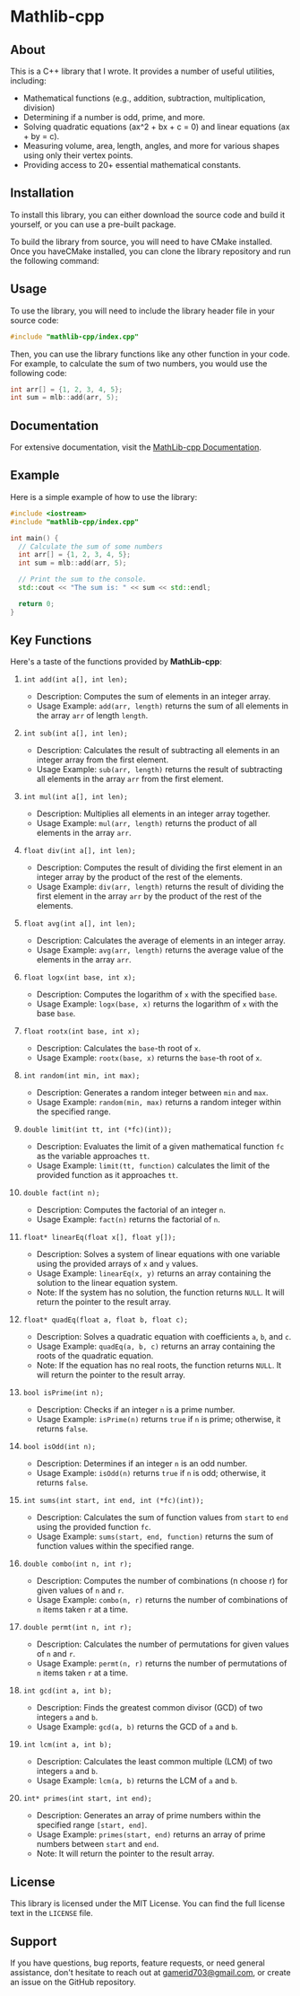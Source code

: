 # Mathlib-cpp

## About

This is a C++ library that I wrote. It provides a number of useful utilities, including:

- Mathematical functions (e.g., addition, subtraction, multiplication, division)
- Determining if a number is odd, prime, and more.
- Solving quadratic equations (ax^2 + bx + c = 0) and linear equations (ax + by = c).
- Measuring volume, area, length, angles, and more for various shapes using only their vertex points.
- Providing access to 20+ essential mathematical constants.

## Installation

To install this library, you can either download the source code and build it yourself, or you can use a pre-built package.

To build the library from source, you will need to have CMake installed. Once you haveCMake installed, you can clone the library repository and run the following command:

## Usage

To use the library, you will need to include the library header file in your source code:

```c++
#include "mathlib-cpp/index.cpp"
```

Then, you can use the library functions like any other function in your code. For example, to calculate the sum of two numbers, you would use the following code:

```c++
int arr[] = {1, 2, 3, 4, 5};
int sum = mlb::add(arr, 5);

```

## Documentation

For extensive documentation, visit the [MathLib-cpp Documentation](https://marufhasan24.github.io/mathlib_wiki/cpp/wiki.html).

## Example

Here is a simple example of how to use the library:

```c++
#include <iostream>
#include "mathlib-cpp/index.cpp"

int main() {
  // Calculate the sum of some numbers
  int arr[] = {1, 2, 3, 4, 5};
  int sum = mlb::add(arr, 5);

  // Print the sum to the console.
  std::cout << "The sum is: " << sum << std::endl;

  return 0;
}
```

## Key Functions

Here's a taste of the functions provided by **MathLib-cpp**:

1. `int add(int a[], int len);`

   - Description: Computes the sum of elements in an integer array.
   - Usage Example: `add(arr, length)` returns the sum of all elements in the array `arr` of length `length`.

2. `int sub(int a[], int len);`

   - Description: Calculates the result of subtracting all elements in an integer array from the first element.
   - Usage Example: `sub(arr, length)` returns the result of subtracting all elements in the array `arr` from the first element.

3. `int mul(int a[], int len);`

   - Description: Multiplies all elements in an integer array together.
   - Usage Example: `mul(arr, length)` returns the product of all elements in the array `arr`.

4. `float div(int a[], int len);`

   - Description: Computes the result of dividing the first element in an integer array by the product of the rest of the elements.
   - Usage Example: `div(arr, length)` returns the result of dividing the first element in the array `arr` by the product of the rest of the elements.

5. `float avg(int a[], int len);`

   - Description: Calculates the average of elements in an integer array.
   - Usage Example: `avg(arr, length)` returns the average value of the elements in the array `arr`.

6. `float logx(int base, int x);`

   - Description: Computes the logarithm of `x` with the specified `base`.
   - Usage Example: `logx(base, x)` returns the logarithm of `x` with the base `base`.

7. `float rootx(int base, int x);`

   - Description: Calculates the `base`-th root of `x`.
   - Usage Example: `rootx(base, x)` returns the `base`-th root of `x`.

8. `int random(int min, int max);`

   - Description: Generates a random integer between `min` and `max`.
   - Usage Example: `random(min, max)` returns a random integer within the specified range.

9. `double limit(int tt, int (*fc)(int));`

   - Description: Evaluates the limit of a given mathematical function `fc` as the variable approaches `tt`.
   - Usage Example: `limit(tt, function)` calculates the limit of the provided function as it approaches `tt`.

10. `double fact(int n);`

    - Description: Computes the factorial of an integer `n`.
    - Usage Example: `fact(n)` returns the factorial of `n`.

11. `float* linearEq(float x[], float y[]);`

    - Description: Solves a system of linear equations with one variable using the provided arrays of `x` and `y` values.
    - Usage Example: `linearEq(x, y)` returns an array containing the solution to the linear equation system.
    - Note: If the system has no solution, the function returns `NULL`. It will return the pointer to the result array.

12. `float* quadEq(float a, float b, float c);`

    - Description: Solves a quadratic equation with coefficients `a`, `b`, and `c`.
    - Usage Example: `quadEq(a, b, c)` returns an array containing the roots of the quadratic equation.
    - Note: If the equation has no real roots, the function returns `NULL`. It will return the pointer to the result array.

13. `bool isPrime(int n);`

    - Description: Checks if an integer `n` is a prime number.
    - Usage Example: `isPrime(n)` returns `true` if `n` is prime; otherwise, it returns `false`.

14. `bool isOdd(int n);`

    - Description: Determines if an integer `n` is an odd number.
    - Usage Example: `isOdd(n)` returns `true` if `n` is odd; otherwise, it returns `false`.

15. `int sums(int start, int end, int (*fc)(int));`

    - Description: Calculates the sum of function values from `start` to `end` using the provided function `fc`.
    - Usage Example: `sums(start, end, function)` returns the sum of function values within the specified range.

16. `double combo(int n, int r);`

    - Description: Computes the number of combinations (n choose r) for given values of `n` and `r`.
    - Usage Example: `combo(n, r)` returns the number of combinations of `n` items taken `r` at a time.

17. `double permt(int n, int r);`

    - Description: Calculates the number of permutations for given values of `n` and `r`.
    - Usage Example: `permt(n, r)` returns the number of permutations of `n` items taken `r` at a time.

18. `int gcd(int a, int b);`

    - Description: Finds the greatest common divisor (GCD) of two integers `a` and `b`.
    - Usage Example: `gcd(a, b)` returns the GCD of `a` and `b`.

19. `int lcm(int a, int b);`

    - Description: Calculates the least common multiple (LCM) of two integers `a` and `b`.
    - Usage Example: `lcm(a, b)` returns the LCM of `a` and `b`.

20. `int* primes(int start, int end);`
    - Description: Generates an array of prime numbers within the specified range `[start, end]`.
    - Usage Example: `primes(start, end)` returns an array of prime numbers between `start` and `end`.
    - Note: It will return the pointer to the result array.

## License

This library is licensed under the MIT License. You can find the full license text in the `LICENSE` file.

## Support

If you have questions, bug reports, feature requests, or need general assistance, don't hesitate to reach out at <gamerid703@gmail.com>, or create an issue on the GitHub repository.
